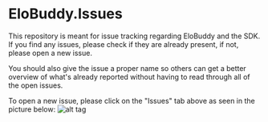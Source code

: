 # EloBuddy.Issues
This repository is meant for issue tracking regarding EloBuddy and the SDK. If you find any issues, please check if they are already present, if not, please open a new issue.

You should also give the issue a proper name so others can get a better overview of what's already reported without having to read through all of the open issues.

To open a new issue, please click on the "Issues" tab above as seen in the picture below:
![alt tag](http://puu.sh/mEaBF/368d34bb55.png)
